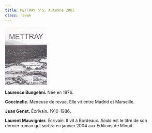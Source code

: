 ```yaml
---
title: METTRAY n°5. Automne 2003
class: revue
---
```


<img class="right" src="/files/gd_mettray5.gif" alt="METTRAY n°5. Automne 2003.">

**Laurence Bungelmi.** Née en 1976.

**Coccinelle.** Meneuse de revue. Elle vit entre Madrid et Marseille.

**Jean Genet.** Écrivain. 1910-1986.

**Laurent Mauvignier.** Écrivain. Il vit à Bordeaux. *Seuls* est le titre de son dernier roman qui sortira en janvier 2004 aux Éditions de Minuit.
